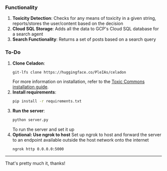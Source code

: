 ### Functionality
1. **Toxicity Detection**: Checks for any means of toxicity in a given string, reports/stores the user/content based on the decision
2. **Cloud SQL Storage**: Adds all the data to GCP's Cloud SQL database for a search agent
3. **Search Functionality**: Returns a set of posts based on a search query

### To-Do
1. **Clone Celadon**:
   ```bash
   git-lfs clone https://huggingface.co/PleIAs/celadon
   ```
   For more information on installation, refer to the [Toxic Commons installation guide](https://github.com/Pleias/toxic-commons?tab=readme-ov-file#installation).
2. **Install requirements**:
   ```bash
   pip install -r requirements.txt
   ```
3. **Run the server**:
   ```bash
   python server.py
   ```
   To run the server and set it up
4. **Optional: Use ngrok to host**
   Set up ngrok to host and forward the server to an endpoint available outside the host network onto the internet
   ```bash
   ngrok http 0.0.0.0:5000
   ```

---

That's pretty much it, thanks!
